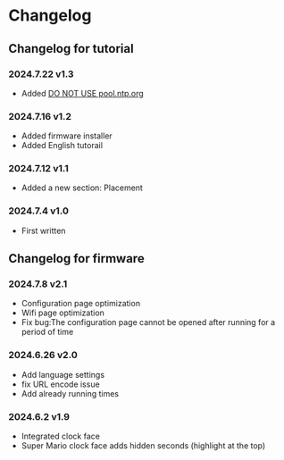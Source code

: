 # Changelog

## Changelog for tutorial

### 2024.7.22 v1.3  
- Added <a href="https://topyuan.top/clock/en/configpagedetail.html#ntp-server">DO NOT USE pool.ntp.org</a>

### 2024.7.16 v1.2  
- Added firmware installer
- Added English tutorail

### 2024.7.12 v1.1  
- Added a new section: Placement

### 2024.7.4 v1.0  
- First written

## Changelog for firmware

### 2024.7.8 v2.1  
- Configuration page optimization
- Wifi page optimization
- Fix bug:The configuration page cannot be opened after running for a period of time

### 2024.6.26 v2.0  
- Add language settings
- fix URL encode issue
- Add already running times

### 2024.6.2 v1.9  
- Integrated clock face
- Super Mario clock face adds hidden seconds (highlight at the top)